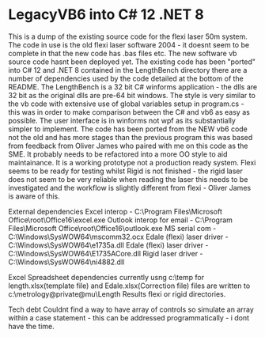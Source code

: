 # LegacyVB6 into C# 12 .NET 8

This is a dump of the existing source code for the flexi laser 50m system.
The code in use is the old flexi laser software 2004 - it doesnt seem to be complete in that the new code has .bas files etc. The new software vb source code hasnt been deployed yet. The existing code has been "ported" into  C# 12 and .NET 8 contained in the LengthBench directory there are a number of dependencies used by the code detailed at the bottom of the README. The LengthBench is a 32 bit C# winforms application - the dlls are 32 bit as the original dlls are pre-64 bit windows.
The style is very similar to the vb code with extensive use of global variables setup in program.cs - this was in order to make comparison between the C# and vb6 as easy as possible. The user interface is in winforms not wpf as its substantially simpler to implement. The code has been ported from the NEW vb6 code not the old and has more stages than the previous program this was based from feedback from Oliver James who paired with me on this code as 
the SME. It probably needs to be refactored into a more OO style to aid maintainance. It is a working prototype not a production ready system.
Flexi seems to be ready for testing whilst Rigid is not finished - the rigid laser does not seem to be very reliable when reading the laser this needs to be investigated and the workflow is slightly different from flexi - Oliver James is aware of this.

External dependencies
Excel interop - C:\Program Files\Microsoft Office\root\Office16\excel.exe
Outlook interop for email - C:\Program Files\Microsoft Office\root\Office16\outlook.exe
MS serial com - C:\Windows\SysWOW64\mscomm32.ocx
Edale (flexi) laser driver - C:\Windows\SysWOW64\e1735a.dll
Edale (flexi) laser driver - C:\Windows\SysWOW64\E1735ACore.dll
Rigid laser driver - C:\Windows\SysWOW64\ni4882.dll

Excel Spreadsheet dependencies
currently usng c:\temp for length.xlsx(template file) and Edale.xlsx(Correction file) files are written to c:\metrology\@private\@mu\Length Results flexi or rigid directories.


Tech debt
Couldnt find a way to have array of controls so simulate an array within a case statement - this can be addressed programmatically - i dont have the time.
